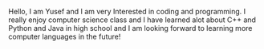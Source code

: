 Hello, I am Yusef and I am very Interested in coding and programming. I really enjoy computer science class and I have learned alot about C++ and Python and Java in
high school and I am looking forward to learning more computer languages in the future!
